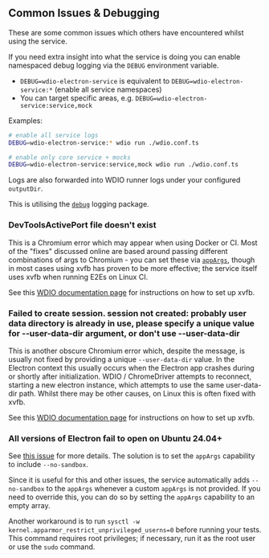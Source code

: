 ## Common Issues & Debugging

These are some common issues which others have encountered whilst using the service.

If you need extra insight into what the service is doing you can enable namespaced debug logging via the `DEBUG` environment variable.

- `DEBUG=wdio-electron-service` is equivalent to `DEBUG=wdio-electron-service:*` (enable all service namespaces)
- You can target specific areas, e.g. `DEBUG=wdio-electron-service:service,mock`

Examples:

```bash
# enable all service logs
DEBUG=wdio-electron-service:* wdio run ./wdio.conf.ts

# enable only core service + mocks
DEBUG=wdio-electron-service:service,mock wdio run ./wdio.conf.ts
```

Logs are also forwarded into WDIO runner logs under your configured `outputDir`.

This is utilising the [`debug`](https://github.com/debug-js/debug) logging package.

### DevToolsActivePort file doesn't exist

This is a Chromium error which may appear when using Docker or CI. Most of the "fixes" discussed online are based around passing different combinations of args to Chromium - you can set these via [`appArgs`](./configuration/service-configuration.md#appargs-string), though in most cases using xvfb has proven to be more effective; the service itself uses xvfb when running E2Es on Linux CI.

See this [WDIO documentation page](https://webdriver.io/docs/headless-and-xvfb) for instructions on how to set up xvfb.

### Failed to create session. session not created: probably user data directory is already in use, please specify a unique value for --user-data-dir argument, or don't use --user-data-dir

This is another obscure Chromium error which, despite the message, is usually not fixed by providing a unique `--user-data-dir` value.  In the Electron context this usually occurs when the Electron app crashes during or shortly after initialization.  WDIO / ChromeDriver attempts to reconnect, starting a new electron instance, which attempts to use the same user-data-dir path.  Whilst there may be other causes, on Linux this is often fixed with xvfb.

See this [WDIO documentation page](https://webdriver.io/docs/headless-and-xvfb) for instructions on how to set up xvfb.

### All versions of Electron fail to open on Ubuntu 24.04+

See [this issue](https://github.com/electron/electron/issues/41066) for more details. The solution is to set the `appArgs` capability to include `--no-sandbox`.

Since it is useful for this and other issues, the service automatically adds `--no-sandbox` to the `appArgs` whenever a custom `appArgs` is not provided. If you need to override this, you can do so by setting the `appArgs` capability to an empty array.

Another workaround is to run `sysctl -w kernel.apparmor_restrict_unprivileged_userns=0` before running your tests.
This command requires root privileges; if necessary, run it as the root user or use the `sudo` command.
